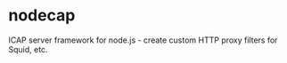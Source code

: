 nodecap
=======

ICAP server framework for node.js - create custom HTTP proxy filters for Squid, etc.
